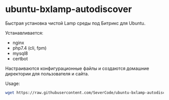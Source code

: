 # ubuntu-bxlamp-autodiscover
Быстрая установка чистой Lamp среды под Битрикс для Ubuntu.

Устанавливается:
* nginx
* php7.4 (cli, fpm)
* mysql8
* certbot

Настраиваются конфигурационные файлы и создаются домашние директории для пользователя и сайта.

Usage: 
```bash
wget https://raw.githubusercontent.com/SeverCode/ubuntu-bxlamp-autodiscover/main/install.sh && bash install.sh
```
